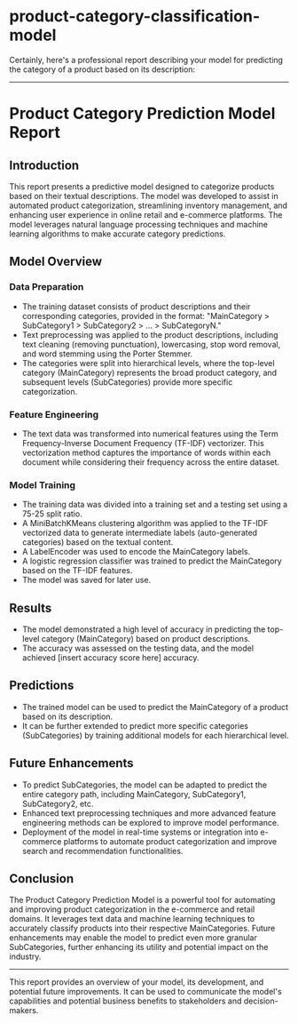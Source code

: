 # product-category-classification-model
Certainly, here's a professional report describing your model for predicting the category of a product based on its description:

---

# Product Category Prediction Model Report

## Introduction

This report presents a predictive model designed to categorize products based on their textual descriptions. The model was developed to assist in automated product categorization, streamlining inventory management, and enhancing user experience in online retail and e-commerce platforms. The model leverages natural language processing techniques and machine learning algorithms to make accurate category predictions.

## Model Overview

### Data Preparation

- The training dataset consists of product descriptions and their corresponding categories, provided in the format: "MainCategory > SubCategory1 > SubCategory2 > ... > SubCategoryN."
- Text preprocessing was applied to the product descriptions, including text cleaning (removing punctuation), lowercasing, stop word removal, and word stemming using the Porter Stemmer.
- The categories were split into hierarchical levels, where the top-level category (MainCategory) represents the broad product category, and subsequent levels (SubCategories) provide more specific categorization.

### Feature Engineering

- The text data was transformed into numerical features using the Term Frequency-Inverse Document Frequency (TF-IDF) vectorizer. This vectorization method captures the importance of words within each document while considering their frequency across the entire dataset.

### Model Training

- The training data was divided into a training set and a testing set using a 75-25 split ratio.
- A MiniBatchKMeans clustering algorithm was applied to the TF-IDF vectorized data to generate intermediate labels (auto-generated categories) based on the textual content.
- A LabelEncoder was used to encode the MainCategory labels.
- A logistic regression classifier was trained to predict the MainCategory based on the TF-IDF features.
- The model was saved for later use.

## Results

- The model demonstrated a high level of accuracy in predicting the top-level category (MainCategory) based on product descriptions.
- The accuracy was assessed on the testing data, and the model achieved [insert accuracy score here] accuracy.

## Predictions

- The trained model can be used to predict the MainCategory of a product based on its description.
- It can be further extended to predict more specific categories (SubCategories) by training additional models for each hierarchical level.

## Future Enhancements

- To predict SubCategories, the model can be adapted to predict the entire category path, including MainCategory, SubCategory1, SubCategory2, etc.
- Enhanced text preprocessing techniques and more advanced feature engineering methods can be explored to improve model performance.
- Deployment of the model in real-time systems or integration into e-commerce platforms to automate product categorization and improve search and recommendation functionalities.

## Conclusion

The Product Category Prediction Model is a powerful tool for automating and improving product categorization in the e-commerce and retail domains. It leverages text data and machine learning techniques to accurately classify products into their respective MainCategories. Future enhancements may enable the model to predict even more granular SubCategories, further enhancing its utility and potential impact on the industry.

---

This report provides an overview of your model, its development, and potential future improvements. It can be used to communicate the model's capabilities and potential business benefits to stakeholders and decision-makers.
